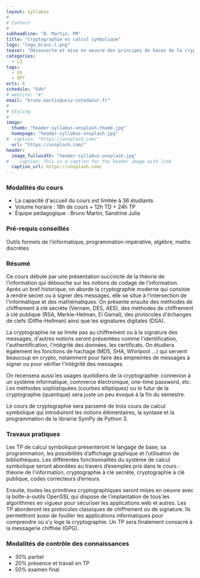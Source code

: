 ```yaml
---
layout: syllabus
#
# Content
#
subheadline: "B. Martin, PR"
title: "Cryptographie et calcul symbolique"
logo: "logo_blanc-l.png"
teaser: "Découverte et mise en oeuvre des principes de bases de la cryptographie moderne alliée à celle du calcul formel"
categories:
  - L3
tags:
  - S5
  - OPT
ects: 6
schedule: "54h"
# website: "#"
email: "bruno.martin@univ-cotedazur.fr"
#
# Styling
#
image:
  thumb: "header-syllabus-unsplash-thumb.jpg"
  homepage: "header-syllabus-unsplash.jpg"
#  caption: "https://unsplash.com/"
  url: "https://unsplash.com/"
header:
  image_fullwidth: "header-syllabus-unsplash.jpg"
#    caption: This is a caption for the header image with link
  caption_url: https://unsplash.com/  
---
```


### Modalités du cours
- La capacité d'accueil du cours est limitée à 36 étudiants
- Volume horaire : 18h de cours + 12h TD + 24h TP
- Équipe pédagogique : Bruno Martin, Sandrine Julia

### Pré-requis conseillés
Outils formels de l'informatique, programmation impérative, algèbre, maths discrètes

###  Résumé ###

Ce cours débute par une présentation succincte de la théorie de l'information qui débouche sur les notions de codage de l’information. Après un bref historique, on aborde la cryptographie moderne qui consiste à rendre secret ou à signer des messages, elle se situe à l'intersection de l'informatique et des mathématiques.
On présente ensuite des méthodes de chiffrement à clé secrète (Vernam, DES, AES), des méthodes de chiffrement à clé publique (RSA, Merkle-Helman, El Gamal), des protocoles d'échanges de clefs (Diffie-Hellman) ainsi que les signatures digitales (DSA).

La cryptographie ne se limite pas au chiffrement ou à la signature des messages, d'autres notions seront présentées comme l'identification,  l'authentification, l'intégrité des données, les certificats. On étudiera également les fonctions de hachage (MD5, SHA, Whirlpool …) qui servent beaucoup en crypto, notamment pour faire des empreintes de messages à signer ou pour vérifier l'intégrité des messages.

On recensera aussi les usages quotidiens de la cryptographie:  connexion à un système informatique,  commerce électronique, one-time password, etc. Les méthodes sophistiquées (courbes elliptiques) ou le futur de la cryptographie (quantique) sera juste un peu évoqué à la fin du semestre.

Le cours de cryptographie sera parsemé de trois cours de calcul symbolique qui introduiront les notions élémentaires, la syntaxe et la programmation de la librairie SymPy de Python 3.

### Travaux pratiques

Les TP de calcul symbolique présenteront le langage de base, sa programmation, les possibilités d’affichage graphique et l’utilisation de bibliothèques. Les différentes fonctionnalités du système de calcul symbolique seront abordées au travers d’exemples pris dans le cours : théorie de l'information, cryptographie à clé secrète, cryptographie à clé publique, codes correcteurs d’erreurs.

Ensuite, toutes les primitives cryptographiques seront mises en oeuvre avec la boîte-à-outils OpenSSL qui dispose de l'implantation de tous les algorithmes en vigueur pour sécuriser les applications web et autres.  Les TP aborderont les protocoles classiques de chiffrement ou de signature. Ils permettront aussi de fouiller les applications informatiques pour comprendre où s'y loge la cryptographie. Un TP sera finalement consacré à la messagerie chiffrée (GPG).

### Modalités de contrôle des connaissances
- 30% partiel
- 20% présence et travail en TP
- 50% examen final
